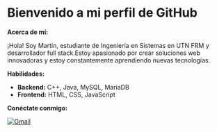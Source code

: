 # Bienvenido a mi perfil de GitHub #

**Acerca de mí:**

 ¡Hola! Soy Martin, estudiante de Ingeniería en Sistemas en UTN FRM y desarrollador full stack.Estoy apasionado por crear soluciones web innovadoras y estoy constantemente aprendiendo nuevas tecnologías.

**Habilidades:**

* **Backend:** C++, Java, MySQL, MariaDB
* **Frontend:** HTML, CSS, JavaScript

**Conéctate conmigo:**

[<img src="https://img.shields.io/badge/Gmail-red?style=for-the-badge&logo=gmail" alt="Gmail">](mailto:martinberon02@gmail.com)
